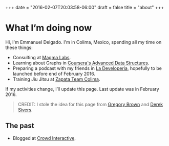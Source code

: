 +++
date = "2016-02-07T20:03:58-06:00"
draft = false
title = "about"
+++

# What I’m doing now
Hi, I'm Emmanuel Delgado. I'm in Colima, Mexico, spending all my time on these things:

- Consulting at [Magma Labs](http://www.magmalabs.io/).
- Learning about Graphs in [Coursera's Advanced Data Structures](https://www.coursera.org/learn/advanced-data-structures).
- Preparing a podcast with my friends in [La Developeria](developeria.io), hopefully to be launched before end of February 2016.
- Training Jiu Jitsu at [Zapata Team Colima](https://www.facebook.com/VolcanoBJJ).

If my activities change, I’ll update this page. Last update was in February 2016.

> CREDIT: I stole the idea for this page from [Gregory Brown](http://practicingdeveloper.com/now/) and  [Derek Sivers](https://sivers.org/nowff).


## The past

- Blogged at [Crowd Interactive](http://blog.crowdint.com/author/7-emmanuel-delgado).

